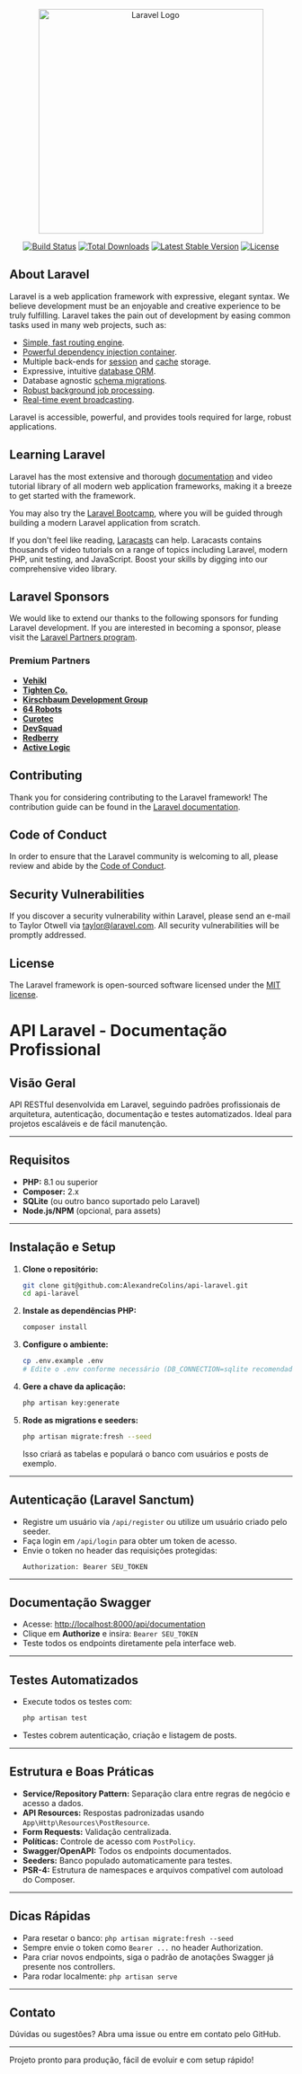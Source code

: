 <p align="center"><a href="https://laravel.com" target="_blank"><img src="https://raw.githubusercontent.com/laravel/art/master/logo-lockup/5%20SVG/2%20CMYK/1%20Full%20Color/laravel-logolockup-cmyk-red.svg" width="400" alt="Laravel Logo"></a></p>

<p align="center">
<a href="https://github.com/laravel/framework/actions"><img src="https://github.com/laravel/framework/workflows/tests/badge.svg" alt="Build Status"></a>
<a href="https://packagist.org/packages/laravel/framework"><img src="https://img.shields.io/packagist/dt/laravel/framework" alt="Total Downloads"></a>
<a href="https://packagist.org/packages/laravel/framework"><img src="https://img.shields.io/packagist/v/laravel/framework" alt="Latest Stable Version"></a>
<a href="https://packagist.org/packages/laravel/framework"><img src="https://img.shields.io/packagist/l/laravel/framework" alt="License"></a>
</p>

## About Laravel

Laravel is a web application framework with expressive, elegant syntax. We believe development must be an enjoyable and creative experience to be truly fulfilling. Laravel takes the pain out of development by easing common tasks used in many web projects, such as:

- [Simple, fast routing engine](https://laravel.com/docs/routing).
- [Powerful dependency injection container](https://laravel.com/docs/container).
- Multiple back-ends for [session](https://laravel.com/docs/session) and [cache](https://laravel.com/docs/cache) storage.
- Expressive, intuitive [database ORM](https://laravel.com/docs/eloquent).
- Database agnostic [schema migrations](https://laravel.com/docs/migrations).
- [Robust background job processing](https://laravel.com/docs/queues).
- [Real-time event broadcasting](https://laravel.com/docs/broadcasting).

Laravel is accessible, powerful, and provides tools required for large, robust applications.

## Learning Laravel

Laravel has the most extensive and thorough [documentation](https://laravel.com/docs) and video tutorial library of all modern web application frameworks, making it a breeze to get started with the framework.

You may also try the [Laravel Bootcamp](https://bootcamp.laravel.com), where you will be guided through building a modern Laravel application from scratch.

If you don't feel like reading, [Laracasts](https://laracasts.com) can help. Laracasts contains thousands of video tutorials on a range of topics including Laravel, modern PHP, unit testing, and JavaScript. Boost your skills by digging into our comprehensive video library.

## Laravel Sponsors

We would like to extend our thanks to the following sponsors for funding Laravel development. If you are interested in becoming a sponsor, please visit the [Laravel Partners program](https://partners.laravel.com).

### Premium Partners

- **[Vehikl](https://vehikl.com)**
- **[Tighten Co.](https://tighten.co)**
- **[Kirschbaum Development Group](https://kirschbaumdevelopment.com)**
- **[64 Robots](https://64robots.com)**
- **[Curotec](https://www.curotec.com/services/technologies/laravel)**
- **[DevSquad](https://devsquad.com/hire-laravel-developers)**
- **[Redberry](https://redberry.international/laravel-development)**
- **[Active Logic](https://activelogic.com)**

## Contributing

Thank you for considering contributing to the Laravel framework! The contribution guide can be found in the [Laravel documentation](https://laravel.com/docs/contributions).

## Code of Conduct

In order to ensure that the Laravel community is welcoming to all, please review and abide by the [Code of Conduct](https://laravel.com/docs/contributions#code-of-conduct).

## Security Vulnerabilities

If you discover a security vulnerability within Laravel, please send an e-mail to Taylor Otwell via [taylor@laravel.com](mailto:taylor@laravel.com). All security vulnerabilities will be promptly addressed.

## License

The Laravel framework is open-sourced software licensed under the [MIT license](https://opensource.org/licenses/MIT).

# API Laravel - Documentação Profissional

## Visão Geral

API RESTful desenvolvida em Laravel, seguindo padrões profissionais de arquitetura, autenticação, documentação e testes automatizados. Ideal para projetos escaláveis e de fácil manutenção.

---

## Requisitos
- **PHP:** 8.1 ou superior
- **Composer:** 2.x
- **SQLite** (ou outro banco suportado pelo Laravel)
- **Node.js/NPM** (opcional, para assets)

---

## Instalação e Setup

1. **Clone o repositório:**
   ```sh
   git clone git@github.com:AlexandreColins/api-laravel.git
   cd api-laravel
   ```

2. **Instale as dependências PHP:**
   ```sh
   composer install
   ```

3. **Configure o ambiente:**
   ```sh
   cp .env.example .env
   # Edite o .env conforme necessário (DB_CONNECTION=sqlite recomendado para testes)
   ```

4. **Gere a chave da aplicação:**
   ```sh
   php artisan key:generate
   ```

5. **Rode as migrations e seeders:**
   ```sh
   php artisan migrate:fresh --seed
   ```
   Isso criará as tabelas e populará o banco com usuários e posts de exemplo.

---

## Autenticação (Laravel Sanctum)
- Registre um usuário via `/api/register` ou utilize um usuário criado pelo seeder.
- Faça login em `/api/login` para obter um token de acesso.
- Envie o token no header das requisições protegidas:
  ```
  Authorization: Bearer SEU_TOKEN
  ```

---

## Documentação Swagger
- Acesse: [http://localhost:8000/api/documentation](http://localhost:8000/api/documentation)
- Clique em **Authorize** e insira: `Bearer SEU_TOKEN`
- Teste todos os endpoints diretamente pela interface web.

---

## Testes Automatizados
- Execute todos os testes com:
  ```sh
  php artisan test
  ```
- Testes cobrem autenticação, criação e listagem de posts.

---

## Estrutura e Boas Práticas
- **Service/Repository Pattern:** Separação clara entre regras de negócio e acesso a dados.
- **API Resources:** Respostas padronizadas usando `App\Http\Resources\PostResource`.
- **Form Requests:** Validação centralizada.
- **Políticas:** Controle de acesso com `PostPolicy`.
- **Swagger/OpenAPI:** Todos os endpoints documentados.
- **Seeders:** Banco populado automaticamente para testes.
- **PSR-4:** Estrutura de namespaces e arquivos compatível com autoload do Composer.

---

## Dicas Rápidas
- Para resetar o banco: `php artisan migrate:fresh --seed`
- Sempre envie o token como `Bearer ...` no header Authorization.
- Para criar novos endpoints, siga o padrão de anotações Swagger já presente nos controllers.
- Para rodar localmente: `php artisan serve`

---

## Contato
Dúvidas ou sugestões? Abra uma issue ou entre em contato pelo GitHub.

---

Projeto pronto para produção, fácil de evoluir e com setup rápido!

